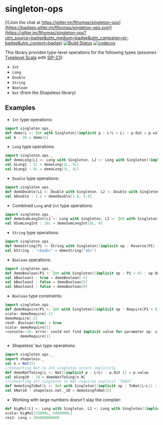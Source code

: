 # singleton-ops

[![Join the chat at https://gitter.im/fthomas/singleton-ops](https://badges.gitter.im/fthomas/singleton-ops.svg)](https://gitter.im/fthomas/singleton-ops?utm_source=badge&utm_medium=badge&utm_campaign=pr-badge&utm_content=badge)
[![Build Status](https://travis-ci.org/fthomas/singleton-ops.svg?branch=master)](https://travis-ci.org/fthomas/singleton-ops)
[![codecov](https://codecov.io/gh/fthomas/singleton-ops/branch/master/graph/badge.svg)](https://codecov.io/gh/fthomas/singleton-ops)

This library provides type-level operations for the following types (assumes [Typelevel Scala][typelevel-scala] with [SIP-23][sip-23]):
* `Int` 
* `Long`
* `Double`
* `String`
* `Boolean`
* `Nat` (from the Shapeless library)

## Examples

* `Int` type operations:
```scala
import singleton.ops._
def demo[L <: Int with Singleton](implicit p : L*L + L) : p.Out = p.value
val b : 30 = demo[5]
```
* `Long` type operations:
```scala
import singleton.ops._
def demoLong[L1 <: Long with Singleton, L2 <: Long with Singleton](implicit p : Min[L1*L1, L2+L2]) : p.Out = p.value
val bLong1 : 1L = demoLong[1L, 5L]
val bLong2 : 6L = demoLong[3L, 3L]
```

* `Double` type operations:
```scala
import singleton.ops._
def demoDouble[L1 <: Double with Singleton, L2 <: Double with Singleton](implicit p : L1 / L2 + 1.0) : p.Out = p.value
val bDouble : 1.2 = demoDouble[1.0, 5.0]
```

* Combined `Long` and `Int` type operations:
```scala
import singleton.ops._
def demoSumLongInt[L1 <: Long with Singleton, L2 <: Int with Singleton](implicit p : L1 + L2) : p.Out = p.value
val bSumLongInt : 16L = demoSumLongInt[8L, 8]
```

* `String` type operations:
```scala
import singleton.ops._
def demoString[P1 <: String with Singleton](implicit op : Reverse[P1] + P1) : op.Out{} = op.value
val bString : "cbaabc" = demoString["abc"]
```

* `Boolean` operations:
```scala
import singleton.ops._
def demoBoolean[P1 <: Int with Singleton](implicit op : P1 < 0) : op.Out{} = op.value
val bBoolean1 : true = demoBoolean[-5]
val bBoolean2 : false = demoBoolean[5]
val bBoolean3 : false = demoBoolean[0]
```

* `Boolean` type constraints:
```scala
import singleton.ops._
def demoRequire[P1 <: Int with Singleton](implicit op : Require[P1 < 0]) : op.Out{} = op.value
scala> demoRequire[-1]
demoRequire[-1]
res0: Boolean(true) = true
scala> demoRequire[1]
<console>:16: error: could not find implicit value for parameter op: singleton.ops.Require[singleton.ops.<[1,0]]
       demoRequire[1]
```

* Shapeless' `Nat` type operations:
```scala
import singleton.ops._
import shapeless._
val n = Nat(5)
//Converting Nat to Int singleton occurs implicitly
def demoNatToSing[L <: Nat](implicit p : L+L) : p.Out {} = p.value
val bSing10 : 10 = demoNatToSing[n.N]
//Converting Int singleton to Nat requires explicit `ToNat`
def demoSingToNat[L <: Int with Singleton](implicit op : ToNat[L+L]) : op.Out = op.value
val bNat10 : shapeless.nat._10 = demoSingToNat[5]
```

* Working with large numbers doesn't slay the compiler:
```scala
def bigMul[L1 <: Long with Singleton, L2 <: Long with Singleton](implicit p : L1 * L2) : p.Out = p.value
scala> bigMul[32000L, 6400000L]
res2: Long = 204800000000
```

[shapeless]: https://github.com/milessabin/shapeless
[sip-23]: http://docs.scala-lang.org/sips/pending/42.type.html
[typelevel-scala]: https://github.com/typelevel/scala

